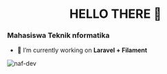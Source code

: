 <!--
**AL-JOESTAR/AL-JOESTAR** is a ✨ _special_ ✨ repository because its `README.md` (this file) appears on your GitHub profile.

Here are some ideas to get you started:

- 🔭 I’m currently working on ...
- 🌱 I’m currently learning ...
- 👯 I’m looking to collaborate on ...
- 🤔 I’m looking for help with ...
- 💬 Ask me about ...
- 📫 How to reach me: ...
- 😄 Pronouns: ...
- ⚡ Fun fact: ...
-->
<h1 align="center">HELLO THERE 👋</h1>
<h3>Mahasiswa Teknik nformatika</h3>

- 🔭 I’m currently working on **Laravel + Filament**

<p align="left">
  <img src="https://komarev.com/ghpvc/?username=naf-dev&label=Profile%20views&color=0e75b6&style=flat" alt="naf-dev" />
</p>
